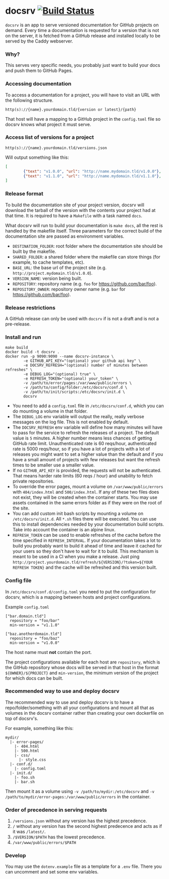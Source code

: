 # docsrv [![Build Status](https://travis-ci.org/src-d/docsrv.svg?branch=master)](https://travis-ci.org/src-d/docsrv)

`docsrv` is an app to serve versioned documentation for GitHub projects on demand.
Every time a documentation is requested for a version that is not on the server, it is fetched from a GitHub release and installed locally to be served by the Caddy webserver.

### Why?

This serves very specific needs, you probably just want to build your docs and push them to GitHub Pages.

### Accessing documentation

To access a documentation for a project, you will have to visit an URL with the following structure.

```
http(s)://{name}.yourdomain.tld/{version or latest}/{path}
```

That host will have a mapping to a GitHub project in the `config.toml` file so docsrv knows what project it must serve.

### Access list of versions for a project

```
http(s)://{name}.yourdomain.tld/versions.json
```

Will output something like this:

```json
[
        {"text": "v1.0.0", "url": "http://name.mydomain.tld/v1.0.0"},
        {"text": "v1.1.0", "url": "http://name.mydomain.tld/v1.1.0"},
]
```

### Release format

To build the documentation site of your project version, docsrv will download the tarball of the version with the contents your project had at that time. It is required to have a `Makefile` with a task named `docs`.

What docsrv will run to build your documentation is `make docs`, all the rest is handled by the makefile itself. Three parameters for the correct build of the documentation site are passed as environment variables.

* `DESTINATION_FOLDER`: root folder where the documentation site should be built by the makefile.
* `SHARED_FOLDER`: a shared folder where the makefile can store things (for example, to cache templates, etc).
* `BASE_URL`: the base url of the project site (e.g. `http://project.mydomain.tld/v1.0.0`).
* `VERSION_NAME`: version being built.
* `REPOSITORY`: repository name (e.g. `foo` for https://github.com/bar/foo).
* `REPOSITORY_OWNER`: repository owner name (e.g. `bar` for https://github.com/bar/foo).

### Release restrictions

A GitHub release can only be used with `docsrv` if is not a draft and is not a pre-release.

### Install and run

```
make build
docker build -t docsrv .
docker run -p 9090:9090 --name docsrv-instance \
        -e GITHUB_API_KEY="(optional) your github api key" \
        -e DOCSRV_REFRESH="(optional) number of minutes between refreshes" \
        -e DEBUG_LOG="(optional) true" \
        -e REFRESH_TOKEN="(optional) your_token" \
        -v /path/to/error/pages:/var/www/public/errors \
        -v /path/to/config/folder:/etc/docsrv/conf.d \
        -v /path/to/init/scripts:/etc/docsrv/init.d \
        docsrv
```

* You need to add a `config.toml` file in `/etc/docsrv/conf.d`, which you can do mounting a volume in that folder.
* The `DEBUG_LOG` env variable will output the really, really verbose messages on the log file. This is not enabled by default.
* The `DOCSRV_REFRESH` env variable will define how many minutes will have to pass for the service to refresh the releases of a project.
The default value is `5` minutes.
A higher number means less chances of getting GitHub rate limit. Unauthenticated rate is 60 reqs/hour, authenticated rate is 5000 reqs/hour, so if you have a lot of projects with a lot of releases you might want to set a higher value than the default and if you have a small amount of projects with few releases but want the refresh times to be smaller use a smaller value.
* If no `GITHUB_API_KEY` is provided, the requests will not be authenticated. That means harder rate limits (60 reqs / hour) and unability to fetch private repositories.
* To override the error pages, mount a volume on `/var/www/public/errors` with `404/index.html` and `500/index.html`. If any of these two files does not exist, they will be created when the container starts. You may use assets contained in the same errors folder as if they were on the root of the site.
* You can add custom init bash scripts by mounting a volume on `/etc/docsrv/init.d`. All `*.sh` files there will be executed. You can use this to install dependencies needed by your documentation build scripts. Take into account the container is an alpine linux.
* `REFRESH_TOKEN` can be used to enable refreshes of the cache before the time specified in `REFRESH_INTERVAL`. If your documentation takes a lot to build you probably want to build it ahead of time and leave it cached for your users so they don't have to wait for it to build. This mechanism is meant to be used in a CI when you make a release. Just ping `http://project.yourdomain.tld/refresh/${VERSION}/?token=${YOUR REFRESH TOKEN}` and the cache will be refreshed and this version built.

### Config file

In `/etc/docsrv/conf.d/config.toml` you need to put the configuration for docsrv, which is a mapping between hosts and project configurations.

Example `config.toml`

```
["bar.domain.tld"]
  repository = "foo/bar"
  min-version = "v1.1.0"

["baz.anotherdomain.tld"]
  repository = "foo/baz"
  min-version = "v1.0.0"
```

The host name must **not** contain the port.

The project configurations available for each host are `repository`, which is the GitHub repository whose docs will be served in that host in the format `${OWNER}/${PROJECT}` and `min-version`, the minimum version of the project for which docs can be built.

### Recommended way to use and deploy docsrv

The recommended way to use and deploy docsrv is to have a repo/folder/something with all your configurations and mount all that as volumes in the docsrv container rather than creating your own dockerfile on top of docsrv's.

For example, something like this:

```
mydir/
  |- error-pages/
    |- 404.html
    |- 500.html
    |- css/
      |- style.css
  |- conf.d/
    |- config.toml
  |- init.d/
    |- foo.sh
    |- bar.sh
```

Then mount it as a volume using `-v /path/to/mydir:/etc/docsrv` and `-v /path/to/mydir/error-pages:/var/www/public/errors` in the container.

### Order of precedence in serving requests

1. `/versions.json` without any version has the highest precedence.
2. `/` without any version has the second highest predecence and acts as if it was `/latest/`.
3. `/$VERSION/$PATH` has the lowest precedence.
4. `/var/www/public/errors/$PATH`

### Develop

You may use the `dotenv.example` file as a template for a `.env` file. There
you can uncomment and set some env variables.
